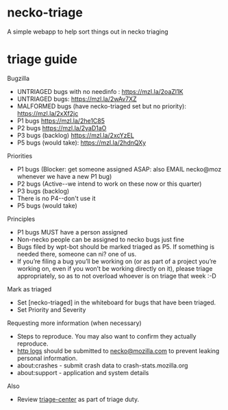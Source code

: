 # necko-triage
A simple webapp to help sort things out in necko triaging

# triage guide

Bugzilla
  - UNTRIAGED bugs with no needinfo :  https://mzl.la/2oaZl1K
  - UNTRIAGED bugs: https://mzl.la/2wAv7XZ
  - MALFORMED bugs (have necko-triaged set but no priority): https://mzl.la/2xXf2jc
  - P1 bugs  https://mzl.la/2he1C85
  - P2 bugs  https://mzl.la/2yaD1aO
  - P3 bugs  (backlog) https://mzl.la/2xcYzEL
  - P5 bugs (would take): https://mzl.la/2hdnQXy

Priorities
- P1 bugs (Blocker: get someone assigned ASAP: also EMAIL necko@moz whenever we have a new P1 bug)
- P2 bugs (Active--we intend to work on these now or this quarter)
- P3 bugs (backlog)
- There is no P4--don't use it
- P5 bugs (would take)

Principles
- P1 bugs MUST have a person assigned
- Non-necko people can be assigned to necko bugs just fine
- Bugs filed by wpt-bot should be marked triaged as P5. If something is needed there, someone can ni? one of us.
- If you’re filing a bug you’ll be working on (or as part of a project you’re working on, even if you won’t be working directly on it), please triage appropriately, so as to not overload whoever is on triage that week :-D

Mark as triaged
- Set [necko-triaged] in the whiteboard for bugs that have been triaged.
- Set Priority and Severity

Requesting more information (when necessary)
- Steps to reproduce. You may also want to confirm they actually reproduce.
- [http logs](https://firefox-source-docs.mozilla.org/networking/http/logging.html) should be submitted to necko@mozilla.com to prevent leaking personal information.
- about:crashes - submit crash data to crash-stats.mozilla.org
- about:support - application and system details

Also
- Review [triage-center](https://mozilla.github.io/triage-center/?component=Core%3ADOM%3A+Networking&component=Core%3ANetworking&component=Core%3ANetworking%3A+Cache&component=Core%3ANetworking%3A+Cookies&component=Core%3ANetworking%3A+DNS&component=Core%3ANetworking%3A+FTP&component=Core%3ANetworking%3A+File&component=Core%3ANetworking%3A+HTTP&component=Core%3ANetworking%3A+JAR&component=Core%3ANetworking%3A+WebSockets) as part of triage duty.

